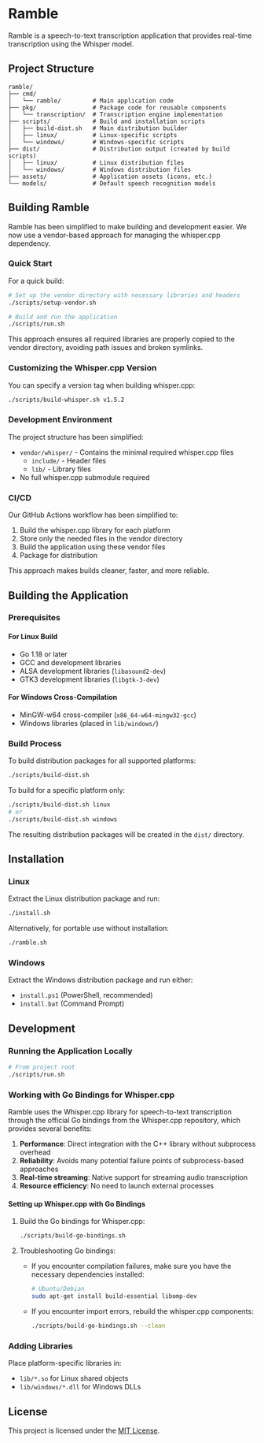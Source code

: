 # Ramble

Ramble is a speech-to-text transcription application that provides real-time transcription using the Whisper model.

## Project Structure

```
ramble/
├── cmd/
│   └── ramble/         # Main application code
├── pkg/                # Package code for reusable components
│   └── transcription/  # Transcription engine implementation
├── scripts/            # Build and installation scripts
│   ├── build-dist.sh   # Main distribution builder
│   ├── linux/          # Linux-specific scripts
│   └── windows/        # Windows-specific scripts
├── dist/               # Distribution output (created by build scripts)
│   ├── linux/          # Linux distribution files
│   └── windows/        # Windows distribution files
├── assets/             # Application assets (icons, etc.)
└── models/             # Default speech recognition models
```

## Building Ramble

Ramble has been simplified to make building and development easier. We now use a vendor-based approach for managing the whisper.cpp dependency.

### Quick Start

For a quick build:

```bash
# Set up the vendor directory with necessary libraries and headers
./scripts/setup-vendor.sh

# Build and run the application
./scripts/run.sh
```

This approach ensures all required libraries are properly copied to the vendor directory, avoiding path issues and broken symlinks.

### Customizing the Whisper.cpp Version

You can specify a version tag when building whisper.cpp:

```bash
./scripts/build-whisper.sh v1.5.2
```

### Development Environment

The project structure has been simplified:
- `vendor/whisper/` - Contains the minimal required whisper.cpp files
  - `include/` - Header files
  - `lib/` - Library files
- No full whisper.cpp submodule required

### CI/CD

Our GitHub Actions workflow has been simplified to:
1. Build the whisper.cpp library for each platform
2. Store only the needed files in the vendor directory
3. Build the application using these vendor files
4. Package for distribution

This approach makes builds cleaner, faster, and more reliable.

## Building the Application

### Prerequisites

#### For Linux Build
- Go 1.18 or later
- GCC and development libraries
- ALSA development libraries (`libasound2-dev`)
- GTK3 development libraries (`libgtk-3-dev`)

#### For Windows Cross-Compilation
- MinGW-w64 cross-compiler (`x86_64-w64-mingw32-gcc`)
- Windows libraries (placed in `lib/windows/`)

### Build Process

To build distribution packages for all supported platforms:

```bash
./scripts/build-dist.sh
```

To build for a specific platform only:

```bash
./scripts/build-dist.sh linux
# or
./scripts/build-dist.sh windows
```

The resulting distribution packages will be created in the `dist/` directory.

## Installation

### Linux

Extract the Linux distribution package and run:

```bash
./install.sh
```

Alternatively, for portable use without installation:

```bash
./ramble.sh
```

### Windows

Extract the Windows distribution package and run either:
- `install.ps1` (PowerShell, recommended)
- `install.bat` (Command Prompt)

## Development

### Running the Application Locally

```bash
# From project root
./scripts/run.sh
```

### Working with Go Bindings for Whisper.cpp

Ramble uses the Whisper.cpp library for speech-to-text transcription through the official Go bindings from the Whisper.cpp repository, which provides several benefits:

1. **Performance**: Direct integration with the C++ library without subprocess overhead
2. **Reliability**: Avoids many potential failure points of subprocess-based approaches
3. **Real-time streaming**: Native support for streaming audio transcription
4. **Resource efficiency**: No need to launch external processes

#### Setting up Whisper.cpp with Go Bindings

1. Build the Go bindings for Whisper.cpp:
   ```bash
   ./scripts/build-go-bindings.sh
   ```

2. Troubleshooting Go bindings:
   - If you encounter compilation failures, make sure you have the necessary dependencies installed:
     ```bash
     # Ubuntu/Debian
     sudo apt-get install build-essential libomp-dev
     ```
   - If you encounter import errors, rebuild the whisper.cpp components:
     ```bash
     ./scripts/build-go-bindings.sh --clean
     ```

### Adding Libraries

Place platform-specific libraries in:
- `lib/*.so` for Linux shared objects
- `lib/windows/*.dll` for Windows DLLs

## License

This project is licensed under the [MIT License](LICENSE).